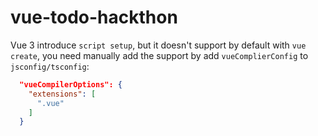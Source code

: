 # vue-todo-hackthon

Vue 3 introduce `script setup`, but it doesn't support by default with `vue create`,
you need manually add the support by add `vueComplierConfig` to `jsconfig/tsconfig`:

```json
  "vueCompilerOptions": {
    "extensions": [
      ".vue"
    ]
  }
```
